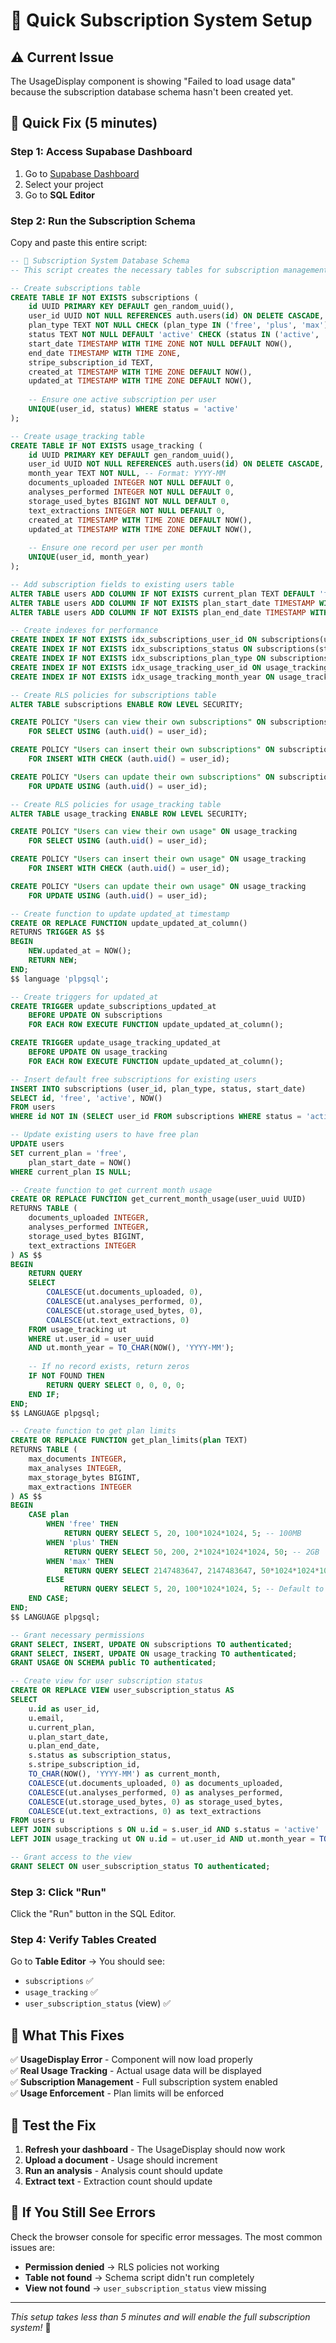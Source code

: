 # 🚀 Quick Subscription System Setup

## ⚠️ **Current Issue**
The UsageDisplay component is showing "Failed to load usage data" because the subscription database schema hasn't been created yet.

## 🔧 **Quick Fix (5 minutes)**

### **Step 1: Access Supabase Dashboard**
1. Go to [Supabase Dashboard](https://supabase.com/dashboard)
2. Select your project
3. Go to **SQL Editor**

### **Step 2: Run the Subscription Schema**
Copy and paste this entire script:

```sql
-- 🚀 Subscription System Database Schema
-- This script creates the necessary tables for subscription management and usage tracking

-- Create subscriptions table
CREATE TABLE IF NOT EXISTS subscriptions (
    id UUID PRIMARY KEY DEFAULT gen_random_uuid(),
    user_id UUID NOT NULL REFERENCES auth.users(id) ON DELETE CASCADE,
    plan_type TEXT NOT NULL CHECK (plan_type IN ('free', 'plus', 'max')),
    status TEXT NOT NULL DEFAULT 'active' CHECK (status IN ('active', 'cancelled', 'expired')),
    start_date TIMESTAMP WITH TIME ZONE NOT NULL DEFAULT NOW(),
    end_date TIMESTAMP WITH TIME ZONE,
    stripe_subscription_id TEXT,
    created_at TIMESTAMP WITH TIME ZONE DEFAULT NOW(),
    updated_at TIMESTAMP WITH TIME ZONE DEFAULT NOW(),
    
    -- Ensure one active subscription per user
    UNIQUE(user_id, status) WHERE status = 'active'
);

-- Create usage_tracking table
CREATE TABLE IF NOT EXISTS usage_tracking (
    id UUID PRIMARY KEY DEFAULT gen_random_uuid(),
    user_id UUID NOT NULL REFERENCES auth.users(id) ON DELETE CASCADE,
    month_year TEXT NOT NULL, -- Format: YYYY-MM
    documents_uploaded INTEGER NOT NULL DEFAULT 0,
    analyses_performed INTEGER NOT NULL DEFAULT 0,
    storage_used_bytes BIGINT NOT NULL DEFAULT 0,
    text_extractions INTEGER NOT NULL DEFAULT 0,
    created_at TIMESTAMP WITH TIME ZONE DEFAULT NOW(),
    updated_at TIMESTAMP WITH TIME ZONE DEFAULT NOW(),
    
    -- Ensure one record per user per month
    UNIQUE(user_id, month_year)
);

-- Add subscription fields to existing users table
ALTER TABLE users ADD COLUMN IF NOT EXISTS current_plan TEXT DEFAULT 'free' CHECK (current_plan IN ('free', 'plus', 'max'));
ALTER TABLE users ADD COLUMN IF NOT EXISTS plan_start_date TIMESTAMP WITH TIME ZONE DEFAULT NOW();
ALTER TABLE users ADD COLUMN IF NOT EXISTS plan_end_date TIMESTAMP WITH TIME ZONE;

-- Create indexes for performance
CREATE INDEX IF NOT EXISTS idx_subscriptions_user_id ON subscriptions(user_id);
CREATE INDEX IF NOT EXISTS idx_subscriptions_status ON subscriptions(status);
CREATE INDEX IF NOT EXISTS idx_subscriptions_plan_type ON subscriptions(plan_type);
CREATE INDEX IF NOT EXISTS idx_usage_tracking_user_id ON usage_tracking(user_id);
CREATE INDEX IF NOT EXISTS idx_usage_tracking_month_year ON usage_tracking(month_year);

-- Create RLS policies for subscriptions table
ALTER TABLE subscriptions ENABLE ROW LEVEL SECURITY;

CREATE POLICY "Users can view their own subscriptions" ON subscriptions
    FOR SELECT USING (auth.uid() = user_id);

CREATE POLICY "Users can insert their own subscriptions" ON subscriptions
    FOR INSERT WITH CHECK (auth.uid() = user_id);

CREATE POLICY "Users can update their own subscriptions" ON subscriptions
    FOR UPDATE USING (auth.uid() = user_id);

-- Create RLS policies for usage_tracking table
ALTER TABLE usage_tracking ENABLE ROW LEVEL SECURITY;

CREATE POLICY "Users can view their own usage" ON usage_tracking
    FOR SELECT USING (auth.uid() = user_id);

CREATE POLICY "Users can insert their own usage" ON usage_tracking
    FOR INSERT WITH CHECK (auth.uid() = user_id);

CREATE POLICY "Users can update their own usage" ON usage_tracking
    FOR UPDATE USING (auth.uid() = user_id);

-- Create function to update updated_at timestamp
CREATE OR REPLACE FUNCTION update_updated_at_column()
RETURNS TRIGGER AS $$
BEGIN
    NEW.updated_at = NOW();
    RETURN NEW;
END;
$$ language 'plpgsql';

-- Create triggers for updated_at
CREATE TRIGGER update_subscriptions_updated_at 
    BEFORE UPDATE ON subscriptions 
    FOR EACH ROW EXECUTE FUNCTION update_updated_at_column();

CREATE TRIGGER update_usage_tracking_updated_at 
    BEFORE UPDATE ON usage_tracking 
    FOR EACH ROW EXECUTE FUNCTION update_updated_at_column();

-- Insert default free subscriptions for existing users
INSERT INTO subscriptions (user_id, plan_type, status, start_date)
SELECT id, 'free', 'active', NOW()
FROM users
WHERE id NOT IN (SELECT user_id FROM subscriptions WHERE status = 'active');

-- Update existing users to have free plan
UPDATE users 
SET current_plan = 'free', 
    plan_start_date = NOW()
WHERE current_plan IS NULL;

-- Create function to get current month usage
CREATE OR REPLACE FUNCTION get_current_month_usage(user_uuid UUID)
RETURNS TABLE (
    documents_uploaded INTEGER,
    analyses_performed INTEGER,
    storage_used_bytes BIGINT,
    text_extractions INTEGER
) AS $$
BEGIN
    RETURN QUERY
    SELECT 
        COALESCE(ut.documents_uploaded, 0),
        COALESCE(ut.analyses_performed, 0),
        COALESCE(ut.storage_used_bytes, 0),
        COALESCE(ut.text_extractions, 0)
    FROM usage_tracking ut
    WHERE ut.user_id = user_uuid 
    AND ut.month_year = TO_CHAR(NOW(), 'YYYY-MM');
    
    -- If no record exists, return zeros
    IF NOT FOUND THEN
        RETURN QUERY SELECT 0, 0, 0, 0;
    END IF;
END;
$$ LANGUAGE plpgsql;

-- Create function to get plan limits
CREATE OR REPLACE FUNCTION get_plan_limits(plan TEXT)
RETURNS TABLE (
    max_documents INTEGER,
    max_analyses INTEGER,
    max_storage_bytes BIGINT,
    max_extractions INTEGER
) AS $$
BEGIN
    CASE plan
        WHEN 'free' THEN
            RETURN QUERY SELECT 5, 20, 100*1024*1024, 5; -- 100MB
        WHEN 'plus' THEN
            RETURN QUERY SELECT 50, 200, 2*1024*1024*1024, 50; -- 2GB
        WHEN 'max' THEN
            RETURN QUERY SELECT 2147483647, 2147483647, 50*1024*1024*1024, 2147483647; -- 50GB, unlimited counts
        ELSE
            RETURN QUERY SELECT 5, 20, 100*1024*1024, 5; -- Default to free
    END CASE;
END;
$$ LANGUAGE plpgsql;

-- Grant necessary permissions
GRANT SELECT, INSERT, UPDATE ON subscriptions TO authenticated;
GRANT SELECT, INSERT, UPDATE ON usage_tracking TO authenticated;
GRANT USAGE ON SCHEMA public TO authenticated;

-- Create view for user subscription status
CREATE OR REPLACE VIEW user_subscription_status AS
SELECT 
    u.id as user_id,
    u.email,
    u.current_plan,
    u.plan_start_date,
    u.plan_end_date,
    s.status as subscription_status,
    s.stripe_subscription_id,
    TO_CHAR(NOW(), 'YYYY-MM') as current_month,
    COALESCE(ut.documents_uploaded, 0) as documents_uploaded,
    COALESCE(ut.analyses_performed, 0) as analyses_performed,
    COALESCE(ut.storage_used_bytes, 0) as storage_used_bytes,
    COALESCE(ut.text_extractions, 0) as text_extractions
FROM users u
LEFT JOIN subscriptions s ON u.id = s.user_id AND s.status = 'active'
LEFT JOIN usage_tracking ut ON u.id = ut.user_id AND ut.month_year = TO_CHAR(NOW(), 'YYYY-MM');

-- Grant access to the view
GRANT SELECT ON user_subscription_status TO authenticated;
```

### **Step 3: Click "Run"**
Click the "Run" button in the SQL Editor.

### **Step 4: Verify Tables Created**
Go to **Table Editor** → You should see:
- `subscriptions` ✅
- `usage_tracking` ✅
- `user_subscription_status` (view) ✅

## 🎯 **What This Fixes**

✅ **UsageDisplay Error** - Component will now load properly  
✅ **Real Usage Tracking** - Actual usage data will be displayed  
✅ **Subscription Management** - Full subscription system enabled  
✅ **Usage Enforcement** - Plan limits will be enforced  

## 🧪 **Test the Fix**

1. **Refresh your dashboard** - The UsageDisplay should now work
2. **Upload a document** - Usage should increment
3. **Run an analysis** - Analysis count should update
4. **Extract text** - Extraction count should update

## 🚨 **If You Still See Errors**

Check the browser console for specific error messages. The most common issues are:
- **Permission denied** → RLS policies not working
- **Table not found** → Schema script didn't run completely
- **View not found** → `user_subscription_status` view missing

---

*This setup takes less than 5 minutes and will enable the full subscription system!* 🚀
